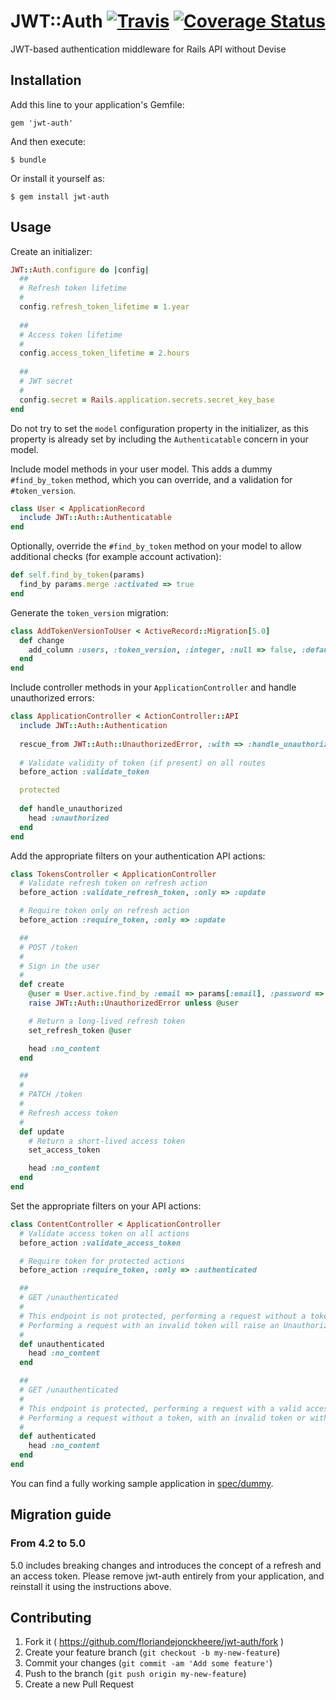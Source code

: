 # JWT::Auth [![Travis](https://travis-ci.org/floriandejonckheere/jwt-auth.svg?branch=master)](https://travis-ci.org/floriandejonckheere/jwt-auth) [![Coverage Status](https://coveralls.io/repos/github/floriandejonckheere/jwt-auth/badge.svg)](https://coveralls.io/github/floriandejonckheere/jwt-auth)

JWT-based authentication middleware for Rails API without Devise

## Installation

Add this line to your application's Gemfile:

    gem 'jwt-auth'

And then execute:

    $ bundle

Or install it yourself as:

    $ gem install jwt-auth

## Usage

Create an initializer:

```ruby
JWT::Auth.configure do |config|
  ##
  # Refresh token lifetime
  #
  config.refresh_token_lifetime = 1.year
  
  ##
  # Access token lifetime
  #
  config.access_token_lifetime = 2.hours
  
  ##
  # JWT secret
  #
  config.secret = Rails.application.secrets.secret_key_base
end
```

Do not try to set the `model` configuration property in the initializer, as this property is already set by including the `Authenticatable` concern in your model.

Include model methods in your user model. This adds a dummy `#find_by_token` method, which you can override, and a validation for `#token_version`.

```ruby
class User < ApplicationRecord
  include JWT::Auth::Authenticatable
end
```

Optionally, override the `#find_by_token` method on your model to allow additional checks (for example account activation):

```ruby
def self.find_by_token(params)
  find_by params.merge :activated => true
end
```

Generate the `token_version` migration:

```ruby
class AddTokenVersionToUser < ActiveRecord::Migration[5.0]
  def change
    add_column :users, :token_version, :integer, :null => false, :default => 1
  end
end

```

Include controller methods in your `ApplicationController` and handle unauthorized errors:

```ruby
class ApplicationController < ActionController::API
  include JWT::Auth::Authentication
  
  rescue_from JWT::Auth::UnauthorizedError, :with => :handle_unauthorized
  
  # Validate validity of token (if present) on all routes
  before_action :validate_token

  protected
  
  def handle_unauthorized
    head :unauthorized
  end
end
```

Add the appropriate filters on your authentication API actions:

```ruby
class TokensController < ApplicationController
  # Validate refresh token on refresh action
  before_action :validate_refresh_token, :only => :update

  # Require token only on refresh action
  before_action :require_token, :only => :update

  ##
  # POST /token
  #
  # Sign in the user
  #
  def create
    @user = User.active.find_by :email => params[:email], :password => params[:password]
    raise JWT::Auth::UnauthorizedError unless @user

    # Return a long-lived refresh token
    set_refresh_token @user

    head :no_content
  end

  ##
  #
  # PATCH /token
  #
  # Refresh access token
  #
  def update
    # Return a short-lived access token
    set_access_token

    head :no_content
  end
end

```

Set the appropriate filters on your API actions:

```ruby
class ContentController < ApplicationController
  # Validate access token on all actions
  before_action :validate_access_token

  # Require token for protected actions
  before_action :require_token, :only => :authenticated

  ##
  # GET /unauthenticated
  #
  # This endpoint is not protected, performing a request without a token, or with a valid token will succeed
  # Performing a request with an invalid token will raise an UnauthorizedError
  #
  def unauthenticated
    head :no_content
  end

  ##
  # GET /unauthenticated
  #
  # This endpoint is protected, performing a request with a valid access token will succeed
  # Performing a request without a token, with an invalid token or with a refresh token will raise an UnauthorizedError
  #
  def authenticated
    head :no_content
  end
end
```

You can find a fully working sample application in [spec/dummy](spec/dummy).

## Migration guide

### From 4.2 to 5.0

5.0 includes breaking changes and introduces the concept of a refresh and an access token.
Please remove jwt-auth entirely from your application, and reinstall it using the instructions above.

## Contributing

1. Fork it ( https://github.com/floriandejonckheere/jwt-auth/fork )
2. Create your feature branch (`git checkout -b my-new-feature`)
3. Commit your changes (`git commit -am 'Add some feature'`)
4. Push to the branch (`git push origin my-new-feature`)
5. Create a new Pull Request
